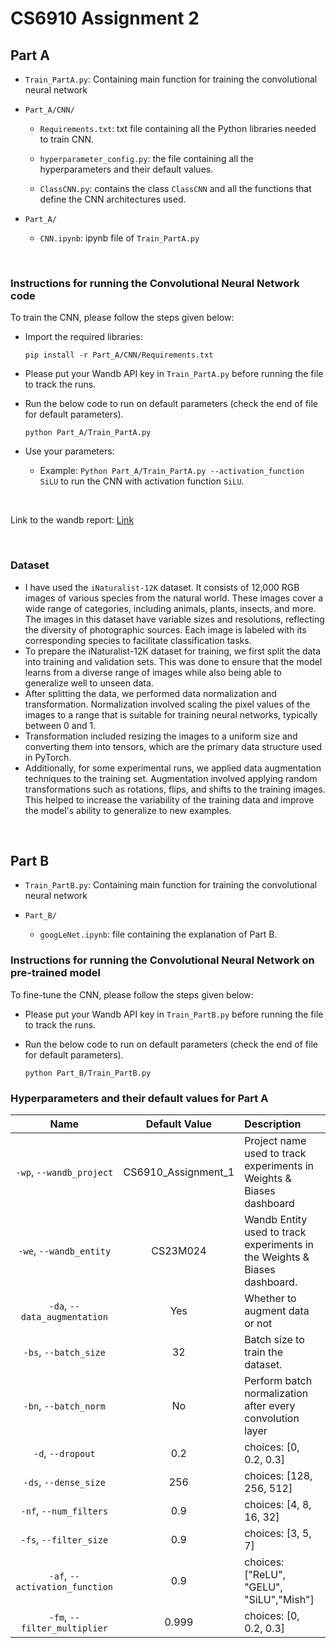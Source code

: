 # CS6910 Assignment 2

## Part A

- `Train_PartA.py`: Containing main function for training the convolutional neural network
  
- `Part_A/CNN/`
  
  - `Requirements.txt`: txt file containing all the Python libraries needed to train CNN.
    
  - `hyperparameter_config.py`: the file containing all the hyperparameters and their default values.
    
  - `ClassCNN.py`: contains the class `ClassCNN` and all the functions that define the CNN architectures used.
 
- `Part_A/`
  - `CNN.ipynb`: ipynb file of `Train_PartA.py`

<br>

### Instructions for running the Convolutional Neural Network code
To train the CNN, please follow the steps given below:

- Import the required libraries:
   ```
   pip install -r Part_A/CNN/Requirements.txt

- Please put your Wandb API key in `Train_PartA.py` before running the file to track the runs.

   
- Run the below code to run on default parameters (check the end of file for default parameters).
   ```
   python Part_A/Train_PartA.py
   
- Use your parameters:
    - Example: `Python Part_A/Train_PartA.py --activation_function SiLU` to run the CNN with activation function `SiLU`.

<br>

Link to the wandb report: [Link](https://wandb.ai/cs23m024-gaurav/CS6910_Assignment_2/reports/Copy-of-oikantik-s-CS6910-Assignment-2--Vmlldzo3NDA0MDY5)

<br>

### Dataset

- I have used the `iNaturalist-12K` dataset. It consists of 12,000 RGB images of various species from the natural world. These images cover a wide range of categories, including animals, plants, insects, and more. The images in this dataset have variable sizes and resolutions, reflecting the diversity of photographic sources. Each image is labeled with its corresponding species to facilitate classification tasks.
- To prepare the iNaturalist-12K dataset for training, we first split the data into training and validation sets. This was done to ensure that the model learns from a diverse range of images while also being able to generalize well to unseen data.
- After splitting the data, we performed data normalization and transformation. Normalization involved scaling the pixel values of the images to a range that is suitable for training neural networks, typically between 0 and 1.
- Transformation included resizing the images to a uniform size and converting them into tensors, which are the primary data structure used in PyTorch.
- Additionally, for some experimental runs, we applied data augmentation techniques to the training set. Augmentation involved applying random transformations such as rotations, flips, and shifts to the training images. This helped to increase the variability of the training data and improve the model's ability to generalize to new examples.

<br>

## Part B

- `Train_PartB.py`: Containing main function for training the convolutional neural network
  
- `Part_B/`
  
  - `googLeNet.ipynb`: file containing the explanation of Part B.


### Instructions for running the Convolutional Neural Network on pre-trained model
To fine-tune the CNN, please follow the steps given below:


- Please put your Wandb API key in `Train_PartB.py` before running the file to track the runs.

   
- Run the below code to run on default parameters (check the end of file for default parameters).
   ```
   python Part_B/Train_PartB.py

### Hyperparameters and their default values for Part A
| Name | Default Value | Description |
| :---: | :-------------: | :----------- |
| `-wp`, `--wandb_project` | CS6910_Assignment_1 | Project name used to track experiments in Weights & Biases dashboard |
| `-we`,  `--wandb_entity` | CS23M024  | Wandb Entity used to track experiments in the Weights & Biases dashboard. |
| `-da`, `--data_augmentation` | Yes | Whether to augment data or not |
| `-bs`, `--batch_size` | 32 | Batch size to train the dataset. |
| `-bn`, `--batch_norm` | No | Perform batch normalization after every convolution layer |
| `-d`, `--dropout` | 0.2 | choices:  [0, 0.2, 0.3] | 
| `-ds`, `--dense_size` | 256 | choices: [128, 256, 512] | 
| `-nf`, `--num_filters` | 0.9 | choices: [4, 8, 16, 32] |
| `-fs`, `--filter_size` | 0.9 | choices: [3, 5, 7] | 
| `-af`, `--activation_function` | 0.9 | choices: ["ReLU", "GELU", "SiLU","Mish"] | 
| `-fm`, `--filter_multiplier` | 0.999 | choices: [0, 0.2, 0.3] |
<br>
